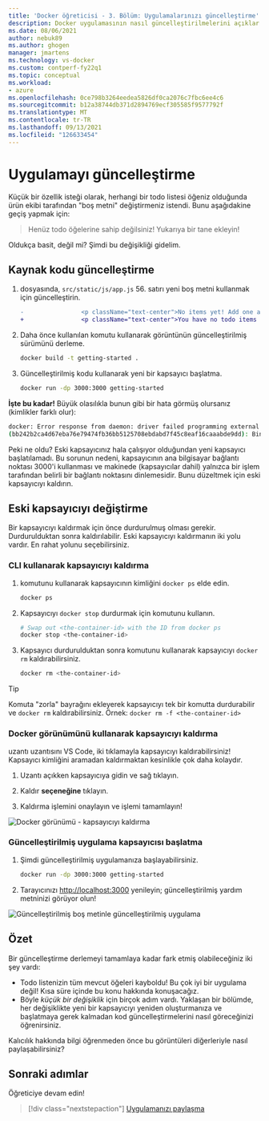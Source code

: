 ```yaml
---
title: 'Docker öğreticisi - 3. Bölüm: Uygulamalarınızı güncelleştirme'
description: Docker uygulamasının nasıl güncelleştirilmelerini açıklar.
ms.date: 08/06/2021
author: nebuk89
ms.author: ghogen
manager: jmartens
ms.technology: vs-docker
ms.custom: contperf-fy22q1
ms.topic: conceptual
ms.workload:
- azure
ms.openlocfilehash: 0ce798b3264eedea5826df0ca2076c7fbc6ee4c6
ms.sourcegitcommit: b12a38744db371d2894769ecf305585f9577792f
ms.translationtype: MT
ms.contentlocale: tr-TR
ms.lasthandoff: 09/13/2021
ms.locfileid: "126633454"
---
```

# <a name="update-the-app"></a>Uygulamayı güncelleştirme

Küçük bir özellik isteği olarak, herhangi bir todo listesi öğeniz olduğunda ürün ekibi tarafından "boş metni" değiştirmeniz istendi. Bunu aşağıdakine geçiş yapmak için:

> Henüz todo öğelerine sahip değilsiniz! Yukarıya bir tane ekleyin!

Oldukça basit, değil mi? Şimdi bu değişikliği gidelim.

## <a name="update-the-source-code"></a>Kaynak kodu güncelleştirme

1. dosyasında, `src/static/js/app.js` 56. satırı yeni boş metni kullanmak için güncelleştirin.

    ```diff
    -                <p className="text-center">No items yet! Add one above!</p>
    +                <p className="text-center">You have no todo items yet! Add one above!</p>
    ```

1. Daha önce kullanılan komutu kullanarak görüntünün güncelleştirilmiş sürümünü derleme.

    ```bash
    docker build -t getting-started .
    ```

1. Güncelleştirilmiş kodu kullanarak yeni bir kapsayıcı başlatma.

    ```bash
    docker run -dp 3000:3000 getting-started
    ```

**İşte bu kadar!** Büyük olasılıkla bunun gibi bir hata görmüş olursanız (kimlikler farklı olur):

```bash
docker: Error response from daemon: driver failed programming external connectivity on endpoint laughing_burnell 
(bb242b2ca4d67eba76e79474fb36bb5125708ebdabd7f45c8eaf16caaabde9dd): Bind for 0.0.0.0:3000 failed: port is already allocated.
```

Peki ne oldu? Eski kapsayıcınız hala çalışıyor olduğundan yeni kapsayıcı başlatılamadı. Bu sorunun nedeni, kapsayıcının ana bilgisayar bağlantı noktası 3000'i kullanması ve makinede (kapsayıcılar dahil) yalnızca bir işlem tarafından belirli bir bağlantı noktasını dinlemesidir. Bunu düzeltmek için eski kapsayıcıyı kaldırın.

## <a name="replace-the-old-container"></a>Eski kapsayıcıyı değiştirme

Bir kapsayıcıyı kaldırmak için önce durdurulmuş olması gerekir. Durdurulduktan sonra kaldırılabilir. Eski kapsayıcıyı kaldırmanın iki yolu vardır. En rahat yolunu seçebilirsiniz.

### <a name="remove-a-container-using-the-cli"></a>CLI kullanarak kapsayıcıyı kaldırma

1. komutunu kullanarak kapsayıcının kimliğini `docker ps` elde edin.

    ```bash
    docker ps
    ```

1. Kapsayıcıyı `docker stop` durdurmak için komutunu kullanın.

    ```bash
    # Swap out <the-container-id> with the ID from docker ps
    docker stop <the-container-id>
    ```

1. Kapsayıcı durdurulduktan sonra komutunu kullanarak kapsayıcıyı `docker rm` kaldırabilirsiniz.

    ```bash
    docker rm <the-container-id>
    ```

> [!TIP]
> Komuta "zorla" bayrağını ekleyerek kapsayıcıyı tek bir komutta durdurabilir ve `docker rm` kaldırabilirsiniz. Örnek: `docker rm -f <the-container-id>`

### <a name="remove-a-container-using-the-docker-view"></a>Docker görünümünü kullanarak kapsayıcıyı kaldırma

uzantı uzantısını VS Code, iki tıklamayla kapsayıcıyı kaldırabilirsiniz! Kapsayıcı kimliğini aramadan kaldırmaktan kesinlikle çok daha kolaydır.

1. Uzantı açıkken kapsayıcıya gidin ve sağ tıklayın.

1. Kaldır **seçeneğine** tıklayın.

1. Kaldırma işlemini onaylayın ve işlemi tamamlayın!

![Docker görünümü - kapsayıcıyı kaldırma](media/vs-removing-container.png)

### <a name="start-the-updated-app-container"></a>Güncelleştirilmiş uygulama kapsayıcısı başlatma

1. Şimdi güncelleştirilmiş uygulamanıza başlayabilirsiniz.

    ```bash
    docker run -dp 3000:3000 getting-started
    ```

1. Tarayıcınızı [http://localhost:3000](http://localhost:3000) yenileyin; güncelleştirilmiş yardım metninizi görüyor olun!

![Güncelleştirilmiş boş metinle güncelleştirilmiş uygulama](media/todo-list-updated-empty-text.png)

## <a name="recap"></a>Özet

Bir güncelleştirme derlemeyi tamamlaya kadar fark etmiş olabileceğiniz iki şey vardı:

- Todo listenizin tüm mevcut öğeleri kayboldu! Bu çok iyi bir uygulama değil! Kısa süre içinde bu konu hakkında konuşacağız.
- Böyle *küçük bir değişiklik* için birçok adım vardı. Yaklaşan bir bölümde, her değişiklikte yeni bir kapsayıcıyı yeniden oluşturmanıza ve başlatmaya gerek kalmadan kod güncelleştirmelerini nasıl göreceğinizi öğrenirsiniz.

Kalıcılık hakkında bilgi öğrenmeden önce bu görüntüleri diğerleriyle nasıl paylaşabilirsiniz?

## <a name="next-steps"></a>Sonraki adımlar

Öğreticiye devam edin!

> [!div class="nextstepaction"]
> [Uygulamanızı paylaşma](share-your-app.md)
